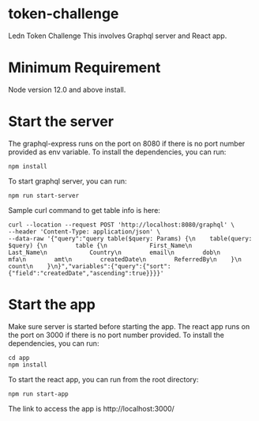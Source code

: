 # token-challenge
Ledn Token Challenge
This involves Graphql server and React app.

# Minimum Requirement
Node version 12.0 and above install.

# Start the server

The graphql-express runs on the port on 8080 if there is no port number provided as env variable.
To install the dependencies, you can run:
```
npm install
```
To start graphql server, you can run:
```
npm run start-server
```

Sample curl command to get table info is here:
```
curl --location --request POST 'http://localhost:8080/graphql' \
--header 'Content-Type: application/json' \
--data-raw '{"query":"query table($query: Params) {\n    table(query: $query) {\n        table {\n            First_Name\n            Last_Name\n            Country\n        email\n        dob\n        mfa\n        amt\n        createdDate\n        ReferredBy\n    }\n    count\n    }\n}","variables":{"query":{"sort":{"field":"createdDate","ascending":true}}}}'
```

# Start the app

Make sure server is started before starting the app.
The react app runs on the port on 3000 if there is no port number provided.
To install the dependencies, you can run:
```
cd app
npm install
```
To start the react app, you can run from the root directory:
```
npm run start-app
```

The link to access the app is http://localhost:3000/
